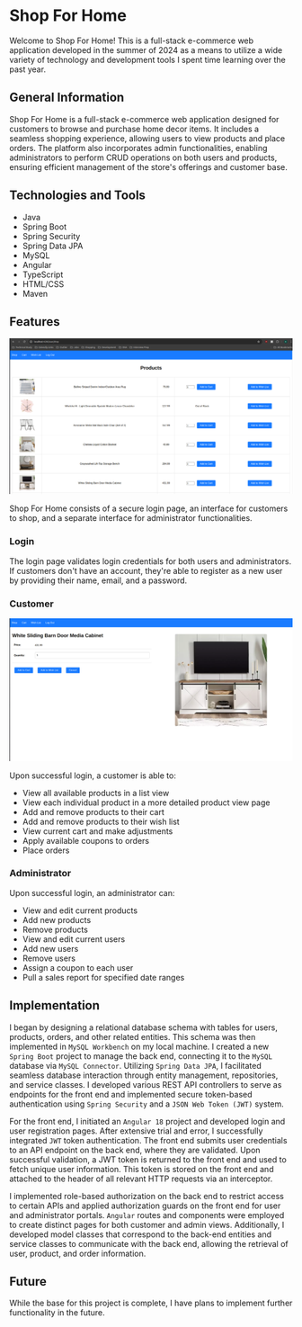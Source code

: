 # Shop For Home

Welcome to Shop For Home! This is a full-stack e-commerce web application developed in the summer of 2024 as a means to utilize a wide variety of technology and development tools I spent time learning over the past year.

## General Information

Shop For Home is a full-stack e-commerce web application designed for customers to browse and purchase home decor items. It includes a seamless shopping experience, allowing users to view products and place orders. The platform also incorporates admin functionalities, enabling administrators to perform CRUD operations on both users and products, ensuring efficient management of the store's offerings and customer base.

## Technologies and Tools

- Java
- Spring Boot
- Spring Security
- Spring Data JPA
- MySQL
- Angular
- TypeScript
- HTML/CSS
- Maven

## Features

![Shop For Home Customer Product List View](./images/customer_home.png)

Shop For Home consists of a secure login page, an interface for customers to shop, and a separate interface for administrator functionalities.

### Login

The login page validates login credentials for both users and administrators. If customers don't have an account, they're able to register as a new user by providing their name, email, and a password.

### Customer

![Shop For Home Customer Product View Page](./images/customer_product_view.png)

Upon successful login, a customer is able to:
- View all available products in a list view
- View each individual product in a more detailed product view page
- Add and remove products to their cart
- Add and remove products to their wish list
- View current cart and make adjustments
- Apply available coupons to orders
- Place orders

### Administrator

Upon successful login, an administrator can:
- View and edit current products
- Add new products
- Remove products
- View and edit current users
- Add new users
- Remove users
- Assign a coupon to each user
- Pull a sales report for specified date ranges

## Implementation

I began by designing a relational database schema with tables for users, products, orders, and other related entities. This schema was then implemented in `MySQL Workbench` on my local machine. I created a new `Spring Boot` project to manage the back end, connecting it to the `MySQL` database via `MySQL Connector`. Utilizing `Spring Data JPA`, I facilitated seamless database interaction through entity management, repositories, and service classes. I developed various REST API controllers to serve as endpoints for the front end and implemented secure token-based authentication using `Spring Security` and a `JSON Web Token (JWT)` system.

For the front end, I initiated an `Angular 18` project and developed login and user registration pages. After extensive trial and error, I successfully integrated `JWT` token authentication. The front end submits user credentials to an API endpoint on the back end, where they are validated. Upon successful validation, a JWT token is returned to the front end and used to fetch unique user information. This token is stored on the front end and attached to the header of all relevant HTTP requests via an interceptor.

I implemented role-based authorization on the back end to restrict access to certain APIs and applied authorization guards on the front end for user and administrator portals. `Angular` routes and components were employed to create distinct pages for both customer and admin views. Additionally, I developed model classes that correspond to the back-end entities and service classes to communicate with the back end, allowing the retrieval of user, product, and order information.

## Future

While the base for this project is complete, I have plans to implement further functionality in the future.
